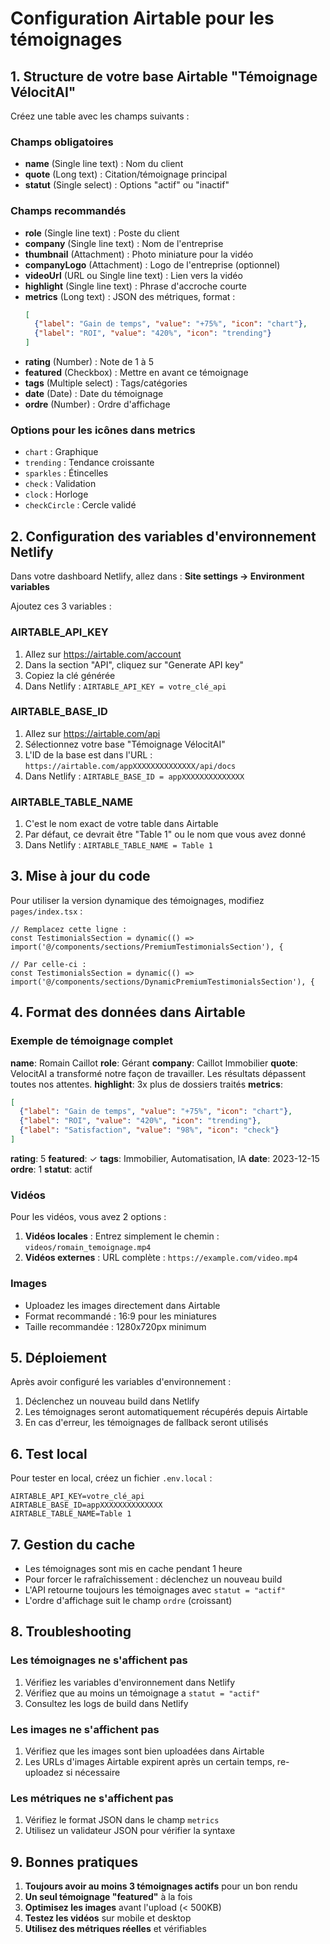 # Configuration Airtable pour les témoignages

## 1. Structure de votre base Airtable "Témoignage VélocitAI"

Créez une table avec les champs suivants :

### Champs obligatoires
- **name** (Single line text) : Nom du client
- **quote** (Long text) : Citation/témoignage principal
- **statut** (Single select) : Options "actif" ou "inactif"

### Champs recommandés
- **role** (Single line text) : Poste du client
- **company** (Single line text) : Nom de l'entreprise
- **thumbnail** (Attachment) : Photo miniature pour la vidéo
- **companyLogo** (Attachment) : Logo de l'entreprise (optionnel)
- **videoUrl** (URL ou Single line text) : Lien vers la vidéo
- **highlight** (Single line text) : Phrase d'accroche courte
- **metrics** (Long text) : JSON des métriques, format :
  ```json
  [
    {"label": "Gain de temps", "value": "+75%", "icon": "chart"},
    {"label": "ROI", "value": "420%", "icon": "trending"}
  ]
  ```
- **rating** (Number) : Note de 1 à 5
- **featured** (Checkbox) : Mettre en avant ce témoignage
- **tags** (Multiple select) : Tags/catégories
- **date** (Date) : Date du témoignage
- **ordre** (Number) : Ordre d'affichage

### Options pour les icônes dans metrics
- `chart` : Graphique
- `trending` : Tendance croissante
- `sparkles` : Étincelles
- `check` : Validation
- `clock` : Horloge
- `checkCircle` : Cercle validé

## 2. Configuration des variables d'environnement Netlify

Dans votre dashboard Netlify, allez dans :
**Site settings → Environment variables**

Ajoutez ces 3 variables :

### AIRTABLE_API_KEY
1. Allez sur https://airtable.com/account
2. Dans la section "API", cliquez sur "Generate API key"
3. Copiez la clé générée
4. Dans Netlify : `AIRTABLE_API_KEY = votre_clé_api`

### AIRTABLE_BASE_ID
1. Allez sur https://airtable.com/api
2. Sélectionnez votre base "Témoignage VélocitAI"
3. L'ID de la base est dans l'URL : `https://airtable.com/appXXXXXXXXXXXXXX/api/docs`
4. Dans Netlify : `AIRTABLE_BASE_ID = appXXXXXXXXXXXXXX`

### AIRTABLE_TABLE_NAME
1. C'est le nom exact de votre table dans Airtable
2. Par défaut, ce devrait être "Table 1" ou le nom que vous avez donné
3. Dans Netlify : `AIRTABLE_TABLE_NAME = Table 1`

## 3. Mise à jour du code

Pour utiliser la version dynamique des témoignages, modifiez `pages/index.tsx` :

```tsx
// Remplacez cette ligne :
const TestimonialsSection = dynamic(() => import('@/components/sections/PremiumTestimonialsSection'), {

// Par celle-ci :
const TestimonialsSection = dynamic(() => import('@/components/sections/DynamicPremiumTestimonialsSection'), {
```

## 4. Format des données dans Airtable

### Exemple de témoignage complet

**name**: Romain Caillot
**role**: Gérant
**company**: Caillot Immobilier
**quote**: VelocitAI a transformé notre façon de travailler. Les résultats dépassent toutes nos attentes.
**highlight**: 3x plus de dossiers traités
**metrics**:
```json
[
  {"label": "Gain de temps", "value": "+75%", "icon": "chart"},
  {"label": "ROI", "value": "420%", "icon": "trending"},
  {"label": "Satisfaction", "value": "98%", "icon": "check"}
]
```
**rating**: 5
**featured**: ✓
**tags**: Immobilier, Automatisation, IA
**date**: 2023-12-15
**ordre**: 1
**statut**: actif

### Vidéos

Pour les vidéos, vous avez 2 options :

1. **Vidéos locales** : Entrez simplement le chemin : `videos/romain_temoignage.mp4`
2. **Vidéos externes** : URL complète : `https://example.com/video.mp4`

### Images

- Uploadez les images directement dans Airtable
- Format recommandé : 16:9 pour les miniatures
- Taille recommandée : 1280x720px minimum

## 5. Déploiement

Après avoir configuré les variables d'environnement :

1. Déclenchez un nouveau build dans Netlify
2. Les témoignages seront automatiquement récupérés depuis Airtable
3. En cas d'erreur, les témoignages de fallback seront utilisés

## 6. Test local

Pour tester en local, créez un fichier `.env.local` :

```env
AIRTABLE_API_KEY=votre_clé_api
AIRTABLE_BASE_ID=appXXXXXXXXXXXXXX
AIRTABLE_TABLE_NAME=Table 1
```

## 7. Gestion du cache

- Les témoignages sont mis en cache pendant 1 heure
- Pour forcer le rafraîchissement : déclenchez un nouveau build
- L'API retourne toujours les témoignages avec `statut = "actif"`
- L'ordre d'affichage suit le champ `ordre` (croissant)

## 8. Troubleshooting

### Les témoignages ne s'affichent pas
1. Vérifiez les variables d'environnement dans Netlify
2. Vérifiez que au moins un témoignage a `statut = "actif"`
3. Consultez les logs de build dans Netlify

### Les images ne s'affichent pas
1. Vérifiez que les images sont bien uploadées dans Airtable
2. Les URLs d'images Airtable expirent après un certain temps, re-uploadez si nécessaire

### Les métriques ne s'affichent pas
1. Vérifiez le format JSON dans le champ `metrics`
2. Utilisez un validateur JSON pour vérifier la syntaxe

## 9. Bonnes pratiques

1. **Toujours avoir au moins 3 témoignages actifs** pour un bon rendu
2. **Un seul témoignage "featured"** à la fois
3. **Optimisez les images** avant l'upload (< 500KB)
4. **Testez les vidéos** sur mobile et desktop
5. **Utilisez des métriques réelles** et vérifiables